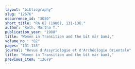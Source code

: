 ```yaml
---
layout: "bibliography"
slug: "12676"
occurrence_id: "3080"
short_title: "RA 82 (1988), 131-138."
author: "Roth, Martha T."
publication_year: "1988"
title: "Women in Transition and the bīt mār banî,"
volume_no_: "82"
pages: "131-138"
journal: "Revue d'Assyriologie et d'Archéologie Orientale"
title: "Women in Transition and the bīt mār banî,"
previous_item: "12679"
---
```

